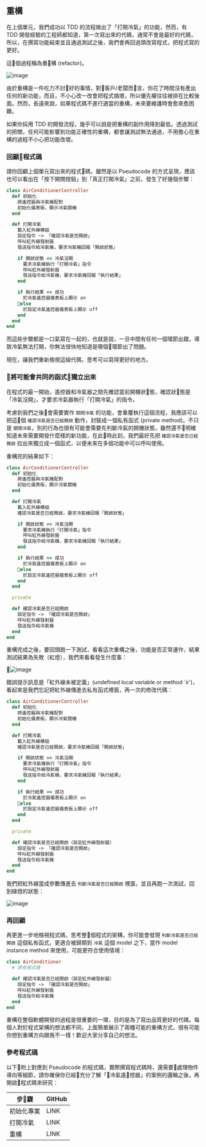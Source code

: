 ## 重構

在上個單元，我們成功以 TDD 的流程做出了「打開冷氣」的功能，然而，有 TDD 開發經驗的工程師都知道，第一次寫出來的代碼，通常不會是最好的代碼，所以，在撰寫功能結束並且通過測試之後，我們會再回過頭改寫程式，把程式寫的更好。

這個過程稱為重構 (refactor)。

![image](images/red-green-refactor.png)

由於重構是一件吃力不討好的事情，對客戶/老闆而言，你花了時間沒有產出任何的新功能，而且，不小心改一改會把程式搞壞，所以優先權往往被排在比較後面。然而，長遠來說，如果程式碼不進行適當的重構，未來要維護時會愈來愈困難。

如果你採用 TDD 的開發流程，幾乎可以說是把重構的副作用降到最低。透過測試的把關，任何可能影響到功能正確性的重構，都會讓測試無法通過，不用擔心在重構的過程不小心把功能改壞。

### 回顧程式碼

請你回顧上個單元寫出來的程式碼，雖然是以 Pseudocode 的方式呈現，應該也可以看出在「按下開關按鈕」到「真正打開冷氣」之前，發生了好幾個步驟：

```ruby
class AirConditionerController
  def 初始化
    將遙控器與冷氣機配對
    初始化儀表板，顯示冷氣關機
  end

  def 打開冷氣
    載入紅外線模組
    設定指令 -> 「確認冷氣是否開啟」
    呼叫紅外線發射器
    發送指令給冷氣機，要求冷氣機回報「開啟狀態」

    if 開啟狀態 == 冷氣沒開
      要求冷氣機執行「打開冷氣」指令
      呼叫紅外線發射器
      發送指令給冷氣機，要求冷氣機回報「執行結果」
    end

    if 執行結果 == 成功
      於冷氣遙控器儀表板上顯示 on
    else
      於設定冷氣遙控器儀表板上顯示 off
    end
  end
end
```

而這些步驟都是一口氣寫在一起的，也就是說，一旦中間有任何一個環節出錯，導致冷氣無法打開，你無法很快地知道是哪個環節出了問題。

現在，讓我們重新檢視這組代碼，思考可以寫得更好的地方。

### 將可能會共同的函式獨立出來

在程式的最一開始，遙控器和冷氣器之間先確認當前開機狀態，確認狀態是「冷氣沒開」，才要求冷氣器執行「打開冷氣」的指令。

考慮到我們之後會需要實作 `關閉冷氣` 的功能，會重覆執行這個流程，我應該可以把這個 `確認冷氣是否已經開啟` 動作，封裝成一個私有函式 (private method)。不只是 `關閉冷氣`，別的行為也很有可能會需要先判斷冷氣的開機狀態，雖然還不明確知道未來需要開發什麼樣的新功能，在此時此刻，我們最好先把 `確認冷氣是否已經開啟` 拉出來獨立成一個函式，以便未來在多個功能中可以呼叫使用。

重構完的結果如下：

```ruby
class AirConditionerController
  def 初始化
    將遙控器與冷氣機配對
    初始化儀表板，顯示冷氣關機
  end

  def 打開冷氣
    載入紅外線模組
    確認冷氣是否已經開啟，要求冷氣機回報「開啟狀態」

    if 開啟狀態 == 冷氣沒開
      要求冷氣機執行「打開冷氣」指令
      呼叫紅外線發射器
      發送指令給冷氣機，要求冷氣機回報「執行結果」
    end

    if 執行結果 == 成功
      於冷氣遙控器儀表板上顯示 on
    else
      於設定冷氣遙控器儀表板上顯示 off
    end
  end

  private

  def 確認冷氣是否已經開啟
    設定指令 -> 「確認冷氣是否開啟」
    呼叫紅外線發射器
    發送指令給冷氣機
  end
end
```

重構完成之後，要回頭跑一下測試，看看這次重構之後，功能是否正常運作，結果測試結果為失敗（紅燈），我們來看看發生什麼事：

![image](images/open-04-refactor-red.png)

錯誤提示訊息是「紅外線未被定義」(undefined local variable or method \`ir')，看起來是我們忘記把紅外線傳進去私有函式裡面，再一次的修改代碼：

```ruby
class AirConditionerController
  def 初始化
    將遙控器與冷氣機配對
    初始化儀表板，顯示冷氣關機
  end

  def 打開冷氣
    載入紅外線模組
    確認冷氣是否已經開啟，要求冷氣機回報「開啟狀態」

    if 開啟狀態 == 冷氣沒開
      要求冷氣機執行「打開冷氣」指令
      呼叫紅外線發射器
      發送指令給冷氣機，要求冷氣機回報「執行結果」
    end

    if 執行結果 == 成功
      於冷氣遙控器儀表板上顯示 on
    else
      於設定冷氣遙控器儀表板上顯示 off
    end
  end

  private

  def 確認冷氣是否已經開啟（設定紅外線發射器）
    設定指令 -> 「確認冷氣是否開啟」
    呼叫紅外線發射器
    發送指令給冷氣機
  end
end
```

我們把紅外線當成參數傳進去 `判斷冷氣是否已經開啟` 裡面，並且再跑一次測試，回到綠燈的狀態：

![image](images/open-03-green.png)

### 再回顧

再更進一步地檢視程式碼，思考整個程式的架構，你可能會發現 `判斷冷氣是否已經開啟` 這個私有函式，更適合被歸類到 `冷氣` 這個 model 之下，當作 model instance method 來使用，可能更符合使用情境：

```ruby
class AirConditioner
  # 原有程式碼

  def 確認冷氣是否已經開啟（設定紅外線發射器）
    設定指令 -> 「確認冷氣是否開啟」
    呼叫紅外線發射器
    發送指令給冷氣機
  end
end
```
重構在整個軟體開發的過程是很重要的一環，目的是為了寫出品質更好的代碼。每個人對於程式架構的想法都不同，上面簡單展示了兩種可能的重構方式，很有可能你想到重構方向跟我不一樣！歡迎大家分享自己的想法。

### 參考程式碼

以下附上對應到 Pseudocode 的程式碼，實際撰寫程式碼時，還需要處理物件導向等細節，請你確保你已經充分了解「冷氣遙控器」的案例的邏輯之後，再開啟程式碼來研究：


| 步驟 | GitHub |
| ----- | ----- |
| 初始化專案 | LINK |
| 打開冷氣 | LINK |
| 重構 | LINK |

